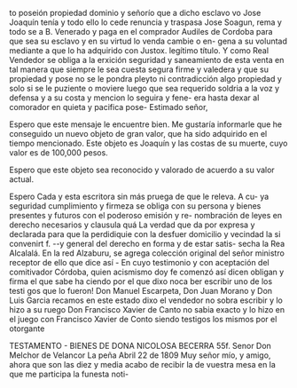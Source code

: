to poseión propiedad dominio y señorío que a dicho esclavo
vo Jose Joaquín tenía y todo ello lo cede renuncia y traspasa
Jose Soagun, rema y todo se a B. Venerado y paga en el comprador Audiles de Cordoba para que sea su esclavo y en su virtud lo venda cambie o en- gena a su voluntad mediante a que lo ha adquirido con Justox.
legítimo título. Y como Real Vendedor se obliga a la erxición
seguridad y saneamiento de esta venta en tal manera que
siempre le sea cuesta segura firme y valedera y que su
propiedad y pose no se le pondra pleyto ni contradicción algo
propiedad y solo si se le puziente o moviere luego que sea requerido soldria a la voz y defensa y a su costa y mencion lo seguira y fene- era hasta dexar al comorador en quieta y pacifica pose-
Estimado señor,

Espero que este mensaje le encuentre bien. Me gustaría informarle que he conseguido un nuevo objeto de gran valor, que ha sido adquirido en el tiempo mencionado. Este objeto es Joaquín y las costas de su muerte, cuyo valor es de 100,000 pesos.

Espero que este objeto sea reconocido y valorado de acuerdo a su valor actual.

Espero
Cada y esta escritora sin más pruega de que le releva. A cu- ya seguridad cumplimiento y firmeza se obliga con su persona y bienes presentes y futuros con el poderoso emisión y re- nombración de leyes en derecho necesarios y clausula quá
La verdad que da por expresa y declarada para que la perdidiquie con la desfuer domicilio y vecindad la si convenirt f. --y general del derecho en forma y de estar satis- secha la Rea Alcalalá.
En la red Alzaburu, se agrega colección original del señor ministro receptor de ello que dice así - En cuyo testimonio y con aceptación del comitivador Córdoba, quien acismismo doy fe comenzó así dicen obligan y firma el que sabe ha
ciendo por el que dixo noca ber escribir uno de los testi gos que lo fueron! Don Manuel Escarpeta, Don Juan Morano y Don Luis Garcia recamos en este estado dixo el vendedor no sobra escribir y lo hizo a su ruego Don Francisco Xavier de Canto
no sabia exacto y lo hizo en el juego con Francisco Xavier de Conto
siendo testigos los mismos
por el otorgante

TESTAMENTO - BIENES DE DONA NICOLOSA BECERRA
55f. Senor Don Melchor de Velancor
La peña Abril 22 de 1809
Muy señor mío, y amigo, ahora que son las diez y media acabo de
recibir la de vuestra mesa en la que me participa la funesta noti-